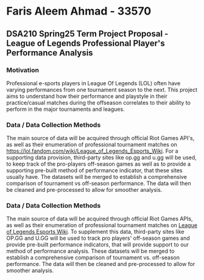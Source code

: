 # Faris Aleem Ahmad - 33570

## DSA210 Spring25 Term Project Proposal - League of Legends Professional Player's Performance Analysis

### Motivation
Professional e-sports players in League Of Legends (LOL) often have varying performances from one tournament season to the next. This project aims to understand how their performance and playstyle in their practice/casual matches during the offseason correlates to their ability to perform in the major tournaments and leagues.

### Data / Data Collection Methods
The main source of data will be acquired through official Riot Games API's, as well as their enumeration of professional tournament matches on https://lol.fandom.com/wiki/League_of_Legends_Esports_Wiki. For a supporting data provision, third-party sites like op.gg and u.gg will be used, to keep track of the pro-players off-season games as well as to provide a supporting pre-built method of performance indicator, that these sites usually have. The datasets will be merged to establish a comprehensive comparison of tournament vs off-season performance. The data will then be cleaned and pre-processed to allow for smoother analysis.

### Data / Data Collection Methods
The main source of data will be acquired through official Riot Games APIs, as well as their enumeration of professional tournament matches on [League of Legends Esports Wiki](https://lol.fandom.com/wiki/League_of_Legends_Esports_Wiki). To supplement this data, third-party sites like OP.GG and U.GG will be used to track pro players' off-season games and provide pre-built performance indicators, that will provide support to our method of performance analysis. These datasets will be merged to establish a comprehensive comparison of tournament vs. off-season performance. The data will then be cleaned and pre-processed to allow for smoother analysis.
